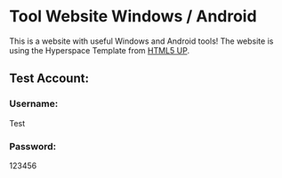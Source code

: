 # Tool Website Windows / Android

This is a website with useful Windows and Android tools! The website is using the Hyperspace Template from [HTML5 UP](http://html5up.net/). 


## Test Account:

### Username: 
Test

### Password: 
123456
